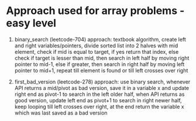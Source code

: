 # Approach used for array problems - easy level

1. binary_search (leetcode-704)
approach: textbook algorithm, create left and right variables/pointers, divide sorted list into 2 halves with mid element, check if mid is equal to target, if yes return that index, else check if target is lesser than mid, then search in left half by moving right pointer to mid-1, else if greater, then search in right half by moving left pointer to mid+1, repeat till element is found or till left crosses over right

2. first_bad_version (leetcode-278)
approach: use binary search, whenever API returns a mid/pivot as bad version, save it in a variable x and update right end as pivot-1 to search in the left older half, when API returns as good version, update left end as pivot+1 to search in right newer half, keep looping till left crosses over right, at the end return the variable x which was last saved as a bad version